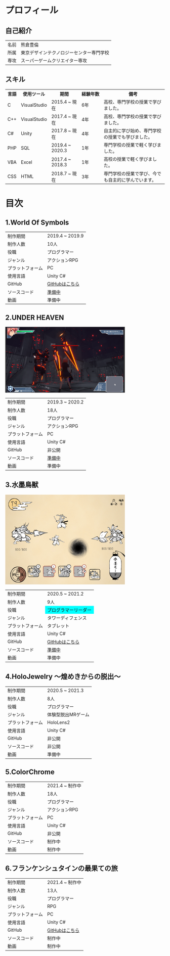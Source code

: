 # プロフィール
## 自己紹介
<!--
|     名前    | null |
|     所属    | null |
|     専攻    | null |

-->

<table style="width:100%">
  <tr>
    <td>名前</td> <td>熊倉豊倫</td>
  </tr>

  <tr>
    <td>所属</td> <td>東京デザインテクノロジーセンター専門学校</td>
  </tr>
  
  <tr>
    <td>専攻</td> <td>スーパーゲームクリエイター専攻</td>
  </tr>
</table>

## スキル
<!--
| 言語 | 使用ツール | 期間 | 経験年数 | 備考 |
| :-----: | :-----: | :-----: | :--------: | :-----: |
| C | VisualStudio | 2015.4 ~ 現在 | 6年 | 高校、専門学校の授業で学びました。 |
| C++ | VisualStudio | 2017.4 ~ 現在 | 4年 | 高校、専門学校の授業で学びました。 |
| C# | Unity | 2017.8 ~ 現在 | 4年 | 自主的に学び始め、専門学校の授業でも学びました。 |
| PHP | SQL | 2019.4 ~ 2020.3 | 1年 | 専門学校の授業で軽く学びました。 |
| VBA | Excel | 2017.4 ~ 2018.3 | 1年 | 高校の授業で軽く学びました。 |
| CSS | HTML | 2018.7 ~ 現在 | 3年 | 専門学校の授業で学びました。 |
-->
<table style="width:100%">
  <tr>
    <th>言語</th> <th>使用ツール</th> <th>期間</th> <th nowrap>経験年数</th> <th>備考</th>
  </tr>

  <tr>
    <td>C</td> <td>VisualStudio</td> <td>2015.4 ~ 現在</td> <td nowrap>6年</td> <td>高校、専門学校の授業で学びました。</td>
  </tr>
  
  <tr>
    <td>C++</td> <td>VisualStudio</td> <td>2017.4 ~ 現在</td> <td nowrap>4年</td> <td>高校、専門学校の授業で学びました。</td>
  </tr>
  
  <tr>
    <td>C#</td> <td>Unity</td> <td>2017.8 ~ 現在</td> <td nowrap>4年</td> <td>自主的に学び始め、専門学校の授業でも学びました。</td>
  </tr>
  
  <tr>
    <td>PHP</td> <td>SQL</td> <td>2019.4 ~ 2020.3</td> <td nowrap>1年</td> <td>専門学校の授業で軽く学びました。</td>
  </tr>

  <tr>
    <td>VBA</td> <td>Excel</td> <td>2017.4 ~ 2018.3</td> <td nowrap>1年</td> <td>高校の授業で軽く学びました。</td>
  </tr>
  
  <tr>
    <td>CSS</td> <td>HTML</td> <td>2018.7 ~ 現在</td> <td nowrap>3年</td> <td>専門学校の授業で学び、今でも自主的に学んでいます。</td>
  </tr>
</table>

# 目次

<!--
|     制作期間    | null |
|     制作人数    | null |
|       役職      | null |
|     ジャンル    | null |
| プラットフォーム | null |
|     使用言語    | null |
|      GutHub     | null |
|   ソースコード   | null |
|       動画      | null |
-->

## 1.World Of Symbols
<table style="width:80%">
  <tr>
    <td>制作期間</td> <td>2019.4 ~ 2019.9</td>
  </tr>

  <tr>
    <td>制作人数</td> <td>10人</td>
  </tr>
  
  <tr>
    <td>役職</td> <td>プログラマー</td>
  </tr>
  
  <tr>
    <td>ジャンル</td> <td>アクションRPG</td>
  </tr>
  
  <tr>
    <td>プラットフォーム</td> <td>PC</td>
  </tr>
  
  <tr>
    <td>使用言語</td> <td>Unity C#</td>
  </tr>
  
  <tr>
    <td>GitHub</td> <td><a href="https://github.com/mamanju/WorldOfSymbols">GitHubはこちら</a></td>
  </tr>
  
  <tr>
    <td>ソースコード</td> <td><a href="WorldOfSymbols.html">準備中</a></td>
  </tr>
  
  <tr>
    <td>動画</td> <td>準備中</td>
  </tr>
</table>

## 2.UNDER HEAVEN

<img src="doc/underheaven.png" width= "75%" height="75%">
<table style="width:80%">
  <tr>
    <td>制作期間</td> <td>2019.3 ~ 2020.2</td>
  </tr>

  <tr>
    <td>制作人数</td> <td>18人</td>
  </tr>
  
  <tr>
    <td>役職</td> <td>プログラマー</td>
  </tr>
  
  <tr>
    <td>ジャンル</td> <td>アクションRPG</td>
  </tr>
  
  <tr>
    <td>プラットフォーム</td> <td>PC</td>
  </tr>
  
  <tr>
    <td>使用言語</td> <td>Unity C#</td>
  </tr>
  
  <tr>
    <td>GitHub</td> <td>非公開</td>
  </tr>
  
  <tr>
    <td>ソースコード</td> <td><a href="./UnderHeaven.html">準備中</a></td>
  </tr>
  
  <tr>
    <td>動画</td> <td>準備中</td>
  </tr>
</table>

## 3.水墨鳥獣

<img src="doc/rabbitfrog.png" width= "75%" height="75%">
<table style="width:80%">
  <tr>
    <td>制作期間</td> <td>2020.5 ~ 2021.2</td>
  </tr>

  <tr>
    <td>制作人数</td> <td>9人</td>
  </tr>
  
  <tr>
    <td>役職</td> <td bgcolor=cyan>プログラマーリーダー</td>
  </tr>
  
  <tr>
    <td>ジャンル</td> <td>タワーディフェンス</td>
  </tr>
  
  <tr>
    <td>プラットフォーム</td> <td>タブレット</td>
  </tr>
  
  <tr>
    <td>使用言語</td> <td>Unity C#</td>
  </tr>
  
  <tr>
    <td>GitHub</td> <td><a href="https://github.com/kumamoooooon0202/RabbitFrog.git">GitHubはこちら</a></td>
  </tr>
  
  <tr>
    <td>ソースコード</td> <td><a href="RabbitFrog.html">準備中</a></td>
  </tr>
  
  <tr>
    <td>動画</td> <td>準備中</td>
  </tr>
</table>

## 4.HoloJewelry ～煌めきからの脱出～
<table style="width:80%">
  <tr>
    <td>制作期間</td> <td>2020.5 ~ 2021.3</td>
  </tr>

  <tr>
    <td>制作人数</td> <td>8人</td>
  </tr>
  
  <tr>
    <td>役職</td> <td>プログラマー</td>
  </tr>
  
  <tr>
    <td>ジャンル</td> <td>体験型脱出MRゲーム</td>
  </tr>
  
  <tr>
    <td>プラットフォーム</td> <td>HoloLens2</td>
  </tr>
  
  <tr>
    <td>使用言語</td> <td>Unity C#</td>
  </tr>
  
  <tr>
    <td>GitHub</td> <td>非公開</td>
  </tr>
  
  <tr>
    <td>ソースコード</td> <td>非公開</td>
  </tr>
  
  <tr>
    <td>動画</td> <td>準備中</td>
  </tr>
</table>

## 5.ColorChrome
<table style="width:80%">
  <tr>
    <td>制作期間</td> <td>2021.4 ~ 制作中</td>
  </tr>

  <tr>
    <td>制作人数</td> <td>18人</td>
  </tr>
  
  <tr>
    <td>役職</td> <td>プログラマー</td>
  </tr>
  
  <tr>
    <td>ジャンル</td> <td>アクションRPG</td>
  </tr>
  
  <tr>
    <td>プラットフォーム</td> <td>PC</td>
  </tr>
  
  <tr>
    <td>使用言語</td> <td>Unity C#</td>
  </tr>
  
  <tr>
    <td>GitHub</td> <td>非公開</td>
  </tr>
  
  <tr>
    <td>ソースコード</td> <td>制作中</td>
  </tr>
  
  <tr>
    <td>動画</td> <td>制作中</td>
  </tr>
</table>

## 6.フランケンシュタインの最果ての旅
<table style="width:80%">
  <tr>
    <td>制作期間</td> <td>2021.4 ~ 制作中</td>
  </tr>

  <tr>
    <td>制作人数</td> <td>13人</td>
  </tr>
  
  <tr>
    <td>役職</td> <td>プログラマー</td>
  </tr>
  
  <tr>
    <td>ジャンル</td> <td>RPG</td>
  </tr>
  
  <tr>
    <td>プラットフォーム</td> <td>PC</td>
  </tr>
  
  <tr>
    <td>使用言語</td> <td>Unity C#</td>
  </tr>
  
  <tr>
    <td>GitHub</td> <td><a href="https://github.com/kannaduki2000/Frankenstein">GitHubはこちら</a></td>
  </tr>
  
  <tr>
    <td>ソースコード</td> <td>制作中</td>
  </tr>
  
  <tr>
    <td>動画</td> <td>制作中</td>
  </tr>
</table>
